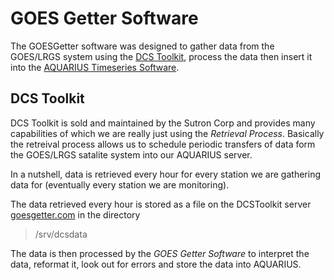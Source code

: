 GOES Getter Software
====================

The GOESGetter software was designed to gather data from the GOES/LRGS system using the [DCS Toolkit](http://sutron.com/dcstoolkit), process the data then insert it into the [AQUARIUS Timeseries Software](http://aquamaticsinformatics.com/aquarius).

DCS Toolkit
-----------

DCS Toolkit is sold and maintained by the Sutron Corp and provides many capabilities of which we are really just using the _Retrieval Process_.  Basically the retreival process allows us to schedule periodic transfers of data form the GOES/LRGS satalite system into our AQUARIUS server.

In a nutshell, data is retrieved every hour for every station we are gathering data for (eventually every station we are monitoring).

The data retrieved every hour is stored as a file on the DCSToolkit server [goesgetter.com](http://goesgetter.com) in the directory 

>/srv/dcsdata

The data is then processed by the _GOES Getter Software_ to interpret the data, reformat it, look out for errors and store the data into AQUARIUS.